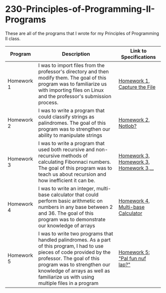 # 230-Principles-of-Programming-II-Programs
These are all of the programs that I wrote for my Principles of Programming II class.

Program | Description | Link to Specifications
------- | ----------- | ----------------------
Homework 1 | I was to import files from the professor's directory and then modify them.  The goal of this program was to familiarize us with importing files on Linux and the professor's submission process. | [Homework 1, Capture the File](http://mirkwood.cs.edinboro.edu/~bennett/class/csci230/spring2018/hw/one.html)
Homework 2 | I was to write a program that could classify strings as palindromes.  The goal of this program was to strengthen our ability to manipulate strings | [Homework 2, Notlob?](http://mirkwood.cs.edinboro.edu/~bennett/class/csci230/spring2018/index.html)
Homework 3 | I was to write a program that used both recursive and non-recursive methods of calculating Fibonnaci numbers.  The goal of this program was to teach us about recursion and how inefficient it can be. | [Homework 3, Homework 3, Homework 3,...](http://mirkwood.cs.edinboro.edu/~bennett/class/csci230/spring2018/index.html)
Homework 4 | I was to write an integer, multi-base calculator that could perform basic arithmetic on numbers in any base between 2 and 36.  The goal of this program was to demonstrate our knowledge of arrays | [Homework 4, Multi-base Calculator](http://mirkwood.cs.edinboro.edu/~bennett/class/csci230/spring2018/index.html)
Homework 5 | I was to write two programs that handled palindromes.  As a part of this program, I had to use pieces of code provided by the professor.  The goal of this program was to strengthen our knowledge of arrays as well as familiarize us with using multiple files in a program | [Homework 5: "Pal fun nuf lap?"](http://mirkwood.cs.edinboro.edu/~bennett/class/csci230/spring2018/index.html)
